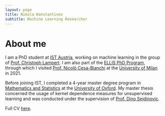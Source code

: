 ```yaml
---
layout: page
title: Nikola Konstantinov
subtitle: Machine Learning Researcher
---
```



<h1>About me</h1>

I am a PhD student at <a href="https://ist.ac.at">IST Austria</a>, working on machine learning in the group of <a href="https://cvml.ist.ac.at">Prof. Christoph Lampert</a>.
I am also part of the <a href="https://ellis.eu/phd-postdoc">ELLIS PhD Program</a>, through which I visited <a href="https://cesa-bianchi.di.unimi.it/"> Prof. Nicolò Cesa-Bianchi</a>
at the <a href="https://www.unimi.it/en">University of Milan</a> in 2021.

Before joining IST, I completed a 4-year master degree program in <a href="https://www.ox.ac.uk/admissions/undergraduate/courses/course-listing/mathematics-and-statistics">
Mathematics and Statistics</a> at the <a href="https://www.ox.ac.uk/"> University of Oxford<a/>. My master thesis concerned the usage of kernel dependence
measures for unsupervised learning and was conducted under the supervision of <a href="https://www.stats.ox.ac.uk/~sejdinov/">Prof. Dino Sejdinovic</a>.

Full CV <a href="https://nikolakon.github.io/assets/Konstantinov_Nikola_CV.pdf">here</a>.